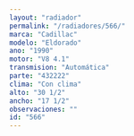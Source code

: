 ```yaml
---
layout: "radiador"
permalink: "/radiadores/566/"
marca: "Cadillac"
modelo: "Eldorado"
ano: "1990"
motor: "V8 4.1"
transmision: "Automática"
parte: "432222"
clima: "Con clima"
alto: "30 1/2"
ancho: "17 1/2"
observaciones: ""
id: "566"
---
```


